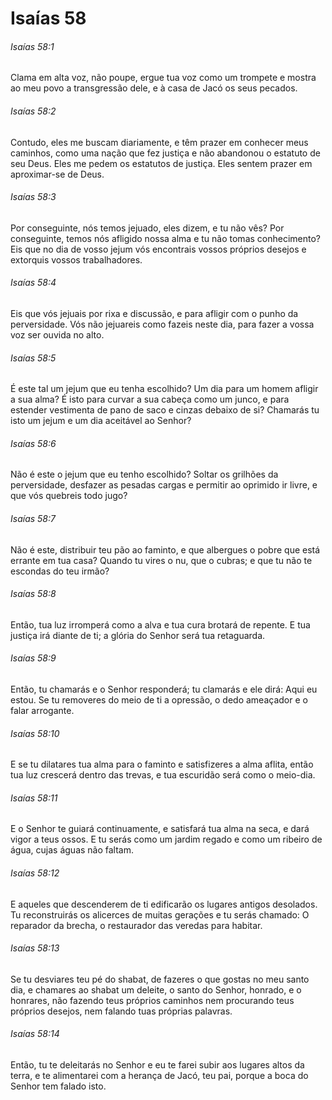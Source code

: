 # Isaías 58

###### Isaías 58:1

Clama em alta voz, não poupe, ergue tua voz como um trompete e mostra ao meu povo a transgressão dele, e à casa de Jacó os seus pecados.

###### Isaías 58:2

Contudo, eles me buscam diariamente, e têm prazer em conhecer meus caminhos, como uma nação que fez justiça e não abandonou o estatuto de seu Deus. Eles me pedem os estatutos de justiça. Eles sentem prazer em aproximar-se de Deus.

###### Isaías 58:3

Por conseguinte, nós temos jejuado, eles dizem, e tu não vês? Por conseguinte, temos nós afligido nossa alma e tu não tomas conhecimento? Eis que no dia de vosso jejum vós encontrais vossos próprios desejos e extorquis vossos trabalhadores.

###### Isaías 58:4

Eis que vós jejuais por rixa e discussão, e para afligir com o punho da perversidade. Vós não jejuareis como fazeis neste dia, para fazer a vossa voz ser ouvida no alto.

###### Isaías 58:5

É este tal um jejum que eu tenha escolhido? Um dia para um homem afligir a sua alma? É isto para curvar a sua cabeça como um junco, e para estender vestimenta de pano de saco e cinzas debaixo de si? Chamarás tu isto um jejum e um dia aceitável ao Senhor?

###### Isaías 58:6

Não é este o jejum que eu tenho escolhido? Soltar os grilhões da perversidade, desfazer as pesadas cargas e permitir ao oprimido ir livre, e que vós quebreis todo jugo?

###### Isaías 58:7

Não é este, distribuir teu pão ao faminto, e que albergues o pobre que está errante em tua casa? Quando tu vires o nu, que o cubras; e que tu não te escondas do teu irmão?

###### Isaías 58:8

Então, tua luz irromperá como a alva e tua cura brotará de repente. E tua justiça irá diante de ti; a glória do Senhor será tua retaguarda.

###### Isaías 58:9

Então, tu chamarás e o Senhor responderá; tu clamarás e ele dirá: Aqui eu estou. Se tu removeres do meio de ti a opressão, o dedo ameaçador e o falar arrogante.

###### Isaías 58:10

E se tu dilatares tua alma para o faminto e satisfizeres a alma aflita, então tua luz crescerá dentro das trevas, e tua escuridão será como o meio-dia.

###### Isaías 58:11

E o Senhor te guiará continuamente, e satisfará tua alma na seca, e dará vigor a teus ossos. E tu serás como um jardim regado e como um ribeiro de água, cujas águas não faltam.

###### Isaías 58:12

E aqueles que descenderem de ti edificarão os lugares antigos desolados. Tu reconstruirás os alicerces de muitas gerações e tu serás chamado: O reparador da brecha, o restaurador das veredas para habitar.

###### Isaías 58:13

Se tu desviares teu pé do shabat, de fazeres o que gostas no meu santo dia, e chamares ao shabat um deleite, o santo do Senhor, honrado, e o honrares, não fazendo teus próprios caminhos nem procurando teus próprios desejos, nem falando tuas próprias palavras.

###### Isaías 58:14

Então, tu te deleitarás no Senhor e eu te farei subir aos lugares altos da terra, e te alimentarei com a herança de Jacó, teu pai, porque a boca do Senhor tem falado isto.

